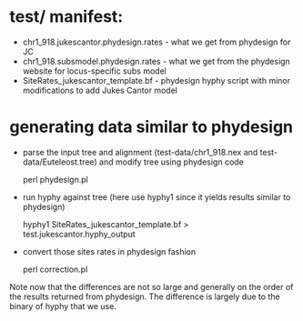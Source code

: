 # test/ manifest:

* chr1_918.jukescantor.phydesign.rates - what we get from phydesign for JC
* chr1_918.subsmodel.phydesign.rates - what we get from the phydesign website for locus-specific subs model
* SiteRates_jukescantor_template.bf - phydesign hyphy script with minor modifications to add Jukes Cantor model

# generating data similar to phydesign

* parse the input tree and alignment (test-data/chr1_918.nex and test-data/Euteleost.tree) and modify tree using phydesign code

    perl phydesign.pl

* run hyphy against tree (here use hyphy1 since it yields results similar to phydesign)

    hyphy1 SiteRates_jukescantor_template.bf > test.jukescantor.hyphy_output

* convert those sites rates in phydesign fashion

    perl correction.pl

Note now that the differences are not so large and generally on the order of the results returned from phydesign.  The difference is largely due to the binary of hyphy that we use.